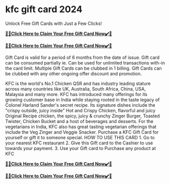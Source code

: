 # kfc gift card 2024

Unlock Free Gift Cards with Just a Few Clicks!

**[🎁🎁Click Here to Claim Your Free Gift Card Now✔️🎁](https://service247.xyz/kfc/)**

**[🎁🎁Click Here to Claim Your Free Gift Card Now✔️🎁](https://service247.xyz/kfc/)**

Gift Card is valid for a period of 6 months from the date of issue.
Gift card can be consumed partially ie. Can be used for unlimited transactions with-in the card limit.
Multiple Gift Cards can be clubbed in 1 billing. Gift Cards can be clubbed with any other ongoing offer discount and promotion.

KFC is the world's No.1 Chicken QSR and has industry leading stature across many countries like UK, Australia, South Africa, China, USA, Malaysia and many more. KFC has introduced many offerings for its growing customer base in India while staying rooted in the taste legacy of Colonel Harland Sander's secret recipe. Its signature dishes include the "crispy outside, juicy inside" Hot and Crispy Chicken, flavorful and juicy Original Recipe chicken, the spicy, juicy & crunchy Zinger Burger, Toasted Twister, Chicken Bucket and a host of beverages and desserts. For the vegetarians in India, KFC also has great tasting vegetarian offerings that include the Veg Zinger and Veggie Snacker. Purchase a KFC Gift Card for yourself or gift it to someone special. HOW TO USE THIS CARD 1. Go to your nearest KFC restaurant 2. Give this Gift card to the Cashier to use towards your payment. 3. Use your Gift card to Purchase any product at KFC

**[🎁🎁Click Here to Claim Your Free Gift Card Now✔️🎁](https://service247.xyz/kfc/)**

**[🎁🎁Click Here to Claim Your Free Gift Card Now✔️🎁](https://service247.xyz/kfc/)**
